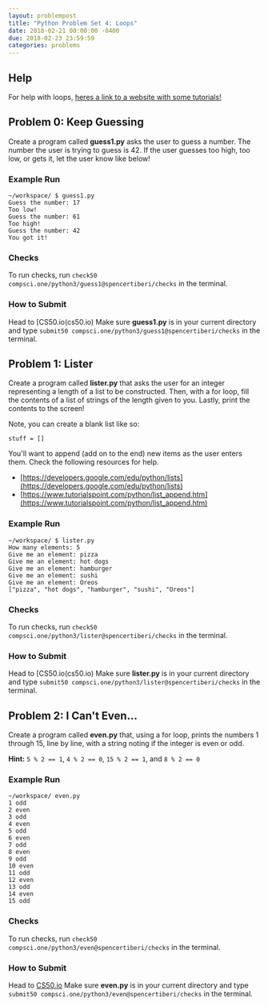 ```yaml
---
layout: problempost
title: "Python Problem Set 4: Loops"
date: 2018-02-21 00:00:00 -0400
due: 2018-02-23 23:59:59
categories: problems
---
```


## Help

For help with loops, [heres a link to a website with some tutorials!](https://www.learnpython.org/en/Loops)

## Problem 0: Keep Guessing
Create a program called **guess1.py** asks the user to guess a number. The number the user is trying to guess is 42. If the user guesses too high, too low, or gets it, let the user know like below!

### Example Run
```
~/workspace/ $ guess1.py
Guess the number: 17
Too low!
Guess the number: 61
Too high!
Guess the number: 42
You got it!
```

### Checks

To run checks, run `check50 compsci.one/python3/guess1@spencertiberi/checks` in the terminal.

### How to Submit

Head to [CS50.io(cs50.io) Make sure **guess1.py** is in your current directory and type `submit50 compsci.one/python3/guess1@spencertiberi/checks` in the terminal.

## Problem 1: Lister
Create a program called **lister.py** that asks the user for an integer representing a length of a list to be constructed. Then, with a for loop, fill the contents of a list of strings of the length given to you. Lastly, print the contents to the screen!

Note, you can create a blank list like so:
```
stuff = []
```

You'll want to append (add on to the end) new items as the user enters them. Check the following resources for help.
- [https://developers.google.com/edu/python/lists](https://developers.google.com/edu/python/lists)
- [https://www.tutorialspoint.com/python/list_append.htm](https://www.tutorialspoint.com/python/list_append.htm)

### Example Run
```
~/workspace/ $ lister.py
How many elements: 5
Give me an element: pizza
Give me an element: hot dogs
Give me an element: hamburger
Give me an element: sushi
Give me an element: Oreos
["pizza", "hot dogs", "hamburger", "sushi", "Oreos"]
```

### Checks

To run checks, run `check50 compsci.one/python3/lister@spencertiberi/checks` in the terminal.

### How to Submit

Head to [CS50.io(cs50.io) Make sure **lister.py** is in your current directory and type `submit50 compsci.one/python3/lister@spencertiberi/checks` in the terminal.

## Problem 2: I Can't Even...
Create a program called **even.py** that, using a for loop, prints the numbers 1 through 15, line by line, with a string noting if the integer is even or odd.

**Hint:** `5 % 2 == 1`, `4 % 2 == 0`, `15 % 2 == 1`, and `8 % 2 == 0`

### Example Run
```
~/workspace/ even.py
1 odd
2 even
3 odd
4 even
5 odd
6 even
7 odd
8 even
9 odd
10 even
11 odd
12 even
13 odd
14 even
15 odd
```

### Checks

To run checks, run `check50 compsci.one/python3/even@spencertiberi/checks` in the terminal.

### How to Submit

Head to [CS50.io](cs50.io) Make sure **even.py** is in your current directory and type `submit50 compsci.one/python3/even@spencertiberi/checks` in the terminal.
